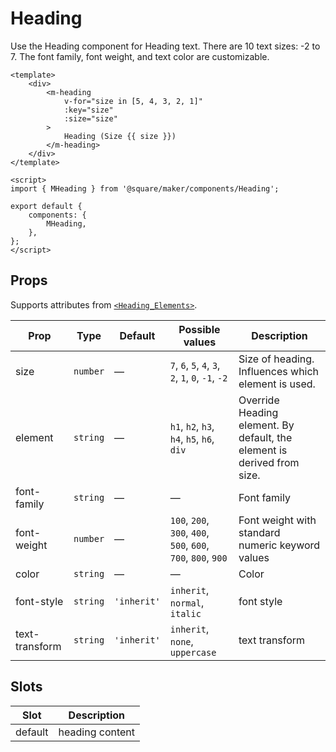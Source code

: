 # Heading

Use the Heading component for Heading text. There are 10 text sizes: -2 to 7. The font family, font weight, and text color are customizable.

```vue
<template>
	<div>
		<m-heading
			v-for="size in [5, 4, 3, 2, 1]"
			:key="size"
			:size="size"
		>
			Heading (Size {{ size }})
		</m-heading>
	</div>
</template>

<script>
import { MHeading } from '@square/maker/components/Heading';

export default {
	components: {
		MHeading,
	},
};
</script>
```

<!-- api-tables:start -->
## Props

Supports attributes from [`<Heading_Elements>`](https://developer.mozilla.org/en-US/docs/Web/HTML/Element/Heading_Elements).

| Prop           | Type     | Default     | Possible values                                               | Description                                                             |
| -------------- | -------- | ----------- | ------------------------------------------------------------- | ----------------------------------------------------------------------- |
| size           | `number` | —           | `7`, `6`, `5`, `4`, `3`, `2`, `1`, `0`, `-1`, `-2`            | Size of heading. Influences which element is used.                      |
| element        | `string` | —           | `h1`, `h2`, `h3`, `h4`, `h5`, `h6`, `div`                     | Override Heading element. By default, the element is derived from size. |
| font-family    | `string` | —           | —                                                             | Font family                                                             |
| font-weight    | `number` | —           | `100`, `200`, `300`, `400`, `500`, `600`, `700`, `800`, `900` | Font weight with standard numeric keyword values                        |
| color          | `string` | —           | —                                                             | Color                                                                   |
| font-style     | `string` | `'inherit'` | `inherit`, `normal`, `italic`                                 | font style                                                              |
| text-transform | `string` | `'inherit'` | `inherit`, `none`, `uppercase`                                | text transform                                                          |


## Slots

| Slot    | Description     |
| ------- | --------------- |
| default | heading content |
<!-- api-tables:end -->
